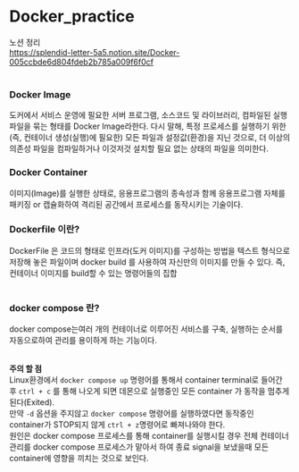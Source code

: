 # Docker_practice

노션 정리  
https://splendid-letter-5a5.notion.site/Docker-005ccbde6d804fdeb2b785a009f6f0cf  
<br>

### Docker Image   
  도커에서 서비스 운영에 필요한 서버 프로그램, 소스코드 및 라이브러리, 컴파일된 실행 파일을 묶는 형태를 Docker Image라한다. 다시 말해, 특정 프로세스를 실행하기 위한(즉, 컨테이너 생성(실행)에 필요한) 모든 파일과 설정값(환경)을 지닌 것으로, 더 이상의 의존성 파일을 컴파일하거나 이것저것 설치할 필요 없는 상태의 파일을 의미한다.
<br>   
### Docker Container
이미지(Image)를 실행한 상태로, 응용프로그램의 종속성과 함께 응용프로그램 자체를 패키징 or 캡슐화하여 격리된 공간에서 프로세스를 동작시키는 기술이다.


### Dockerfile 이란?
  DockerFile 은 코드의 형태로 인프라(도커 이미지)를 구성하는 방법을 텍스트 형식으로 저장해 놓은 파일이며 docker build 를 사용하여 자신만의 이미지를 만들 수 있다.
즉, 컨테이너 이미지를 build할 수 있는 명령어들의 집합  
<br>   

### docker compose 란?
  docker compose는여러 개의 컨테이너로 이루어진 서비스를 구축, 실행하는 순서를 자동으로하여 관리를 용이하게 하는 기능이다.   
<br>   

**주의 할 점**    
  Linux환경에서 ```docker compose up``` 명령어를 통해서 container terminal로 들어간 후 ```ctrl + c``` 를 통해 나오게 되면  데몬으로 실행중인 모든 container 가 동작을 멈추게 된다(Exited).   
  만약 ```-d``` 옵션을 주지않고 ```docker compose``` 명령어를 실행하였다면 동작중인 container가 STOP되지 않게 ```ctrl + z```명령어로 빠져나와야 한다.   
  원인은 docker compose 프로세스를 통해 container를 실행시킬 경우 전체 컨테이너 관리를 docker compose 프로세스가 맡아서 하여 종료 signal을 보냈을때 모든 container에 영향을 끼치는 것으로 보인다.
